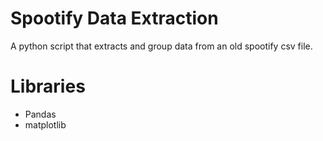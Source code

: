 # Spootify Data Extraction
A python script that extracts and group data from an old spootify csv file.

# Libraries
- Pandas
- matplotlib
